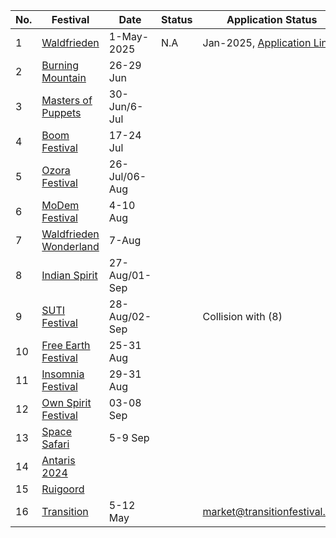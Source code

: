 | No. | Festival                                                                 | Date       | Status | Application Status                                      |
|-----|---------------------------------------------------------------------------|------------|--------|--------------------------------------------------------|
| 1   | [Waldfrieden](https://www.waldfrieden.net/)                              | 1-May-2025 | N.A    | Jan-2025, [Application Link](https://www.waldfrieden.net/en/infos/application/) |
| 2   | [Burning Mountain](https://www.burning-mountain.ch/)                     | 26-29 Jun  |        |                                                        |
| 3   | [Masters of Puppets](https://www.mastersofpuppets.net/)                  | 30-Jun/6-Jul |        |                                                        |
| 4   | [Boom Festival](https://www.boomfestival.org/)                           | 17-24 Jul  |        |                                                        |
| 5   | [Ozora Festival](https://2023.ozorafestival.eu/)                         | 26-Jul/06-Aug |        |                                                        |
| 6   | [MoDem Festival](https://modemfestival.com/)                             | 4-10 Aug   |        |                                                        |
| 7   | [Waldfrieden Wonderland](https://www.waldfrieden.net/wonderland/)        | 7-Aug      |        |                                                        |
| 8   | [Indian Spirit](https://www.indian-spirit.de/)                           | 27-Aug/01-Sep |        |                                                        |
| 9   | [SUTI Festival](https://sutifestival.com/2024/)                          | 28-Aug/02-Sep |        | Collision with (8)                                     |
| 10  | [Free Earth Festival](https://freeearth-festival.com/)                   | 25-31 Aug  |        |                                                        |
| 11  | [Insomnia Festival](http://www.insomnia-festival.com/en/)                | 29-31 Aug  |        |                                                        |
| 12  | [Own Spirit Festival](https://www.ownspiritfestival.org/)                | 03-08 Sep  |        |                                                        |
| 13  | [Space Safari](https://space-safari.com/participate/)                     | 5-9 Sep    |        |                                                        |
| 14  | [Antaris 2024](https://festiware.app/antaris/register/Antaris2024-vendor)|            |        |                                                        |
| 15  | [Ruigoord](https://ruigoord.nl/)                                         |            |        |                                                        |
| 16  |    [Transition](https://transitionfestival.org/en/festival-info)            | 5-12 May|        |    market@transitionfestival.org                                                    |
